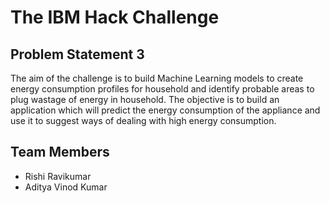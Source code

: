 # The IBM Hack Challenge

## Problem Statement 3
The aim of the challenge is to build Machine Learning models to create energy consumption profiles for household and identify probable 
areas to plug wastage of energy in household. The objective is to build an application which will predict the energy consumption of the appliance
and use it to suggest ways of dealing with high energy consumption.  

## Team Members
- Rishi Ravikumar
- Aditya Vinod Kumar
